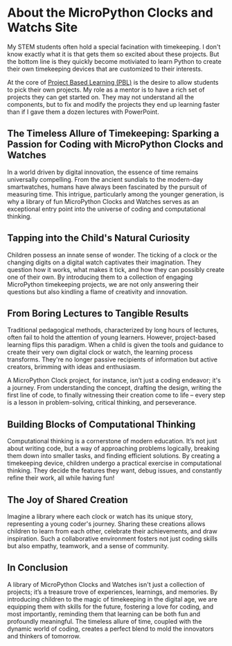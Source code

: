# About the MicroPython Clocks and Watchs Site

My STEM students often hold a special facination with timekeeping.
I don't know exactly what it is that gets them so excited about
these projects.  But the bottom line is they quickly become
motiviated to learn Python to create their own timekeeping
devices that are customized to their interests.

At the core of
 [Project Based Learning (PBL)](https://en.wikipedia.org/wiki/Project-based_learning)
 is the desire to allow students to pick their own projects.  My role
 as a mentor is to have a rich set of projects they can get
 started on.  They may not understand all the components, but
 to fix and modify the projects they end up learning
 faster than if I gave them a dozen lectures with PowerPoint.

 ## The Timeless Allure of Timekeeping: Sparking a Passion for Coding with MicroPython Clocks and Watches

In a world driven by digital innovation, the essence of time remains universally compelling. From the ancient sundials to the modern-day smartwatches, humans have always been fascinated by the pursuit of measuring time. This intrigue, particularly among the younger generation, is why a library of fun MicroPython Clocks and Watches serves as an exceptional entry point into the universe of coding and computational thinking.

## Tapping into the Child's Natural Curiosity

Children possess an innate sense of wonder. The ticking of a clock or the changing digits on a digital watch captivates their imagination. They question how it works, what makes it tick, and how they can possibly create one of their own. By introducing them to a collection of engaging MicroPython timekeeping projects, we are not only answering their questions but also kindling a flame of creativity and innovation.

## From Boring Lectures to Tangible Results

Traditional pedagogical methods, characterized by long hours of lectures, often fail to hold the attention of young learners. However, project-based learning flips this paradigm. When a child is given the tools and guidance to create their very own digital clock or watch, the learning process transforms. They're no longer passive recipients of information but active creators, brimming with ideas and enthusiasm.

A MicroPython Clock project, for instance, isn’t just a coding endeavor; it's a journey. From understanding the concept, drafting the design, writing the first line of code, to finally witnessing their creation come to life – every step is a lesson in problem-solving, critical thinking, and perseverance.

## Building Blocks of Computational Thinking

Computational thinking is a cornerstone of modern education. It’s not just about writing code, but a way of approaching problems logically, breaking them down into smaller tasks, and finding efficient solutions. By creating a timekeeping device, children undergo a practical exercise in computational thinking. They decide the features they want, debug issues, and constantly refine their work, all while having fun!

## The Joy of Shared Creation

Imagine a library where each clock or watch has its unique story, representing a young coder's journey. Sharing these creations allows children to learn from each other, celebrate their achievements, and draw inspiration. Such a collaborative environment fosters not just coding skills but also empathy, teamwork, and a sense of community.

## In Conclusion

A library of MicroPython Clocks and Watches isn't just a collection of projects; it’s a treasure trove of experiences, learnings, and memories. By introducing children to the magic of timekeeping in the digital age, we are equipping them with skills for the future, fostering a love for coding, and most importantly, reminding them that learning can be both fun and profoundly meaningful. The timeless allure of time, coupled with the dynamic world of coding, creates a perfect blend to mold the innovators and thinkers of tomorrow.